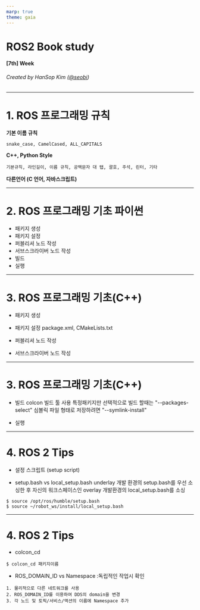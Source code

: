 ```yaml
---
marp: true
theme: gaia
---
```


<!-- _class: lead -->

# **ROS2** Book study

#### [7th] Week

###### Created by HanSop Kim ([@seobi](https://github.com/))

---

<!-- paginate: true -->

# 1. ROS 프로그래밍 규칙

**기본 이름 규칙**
```
snake_case, CamelCased, ALL_CAPITALS
```
**C++, Python Style**
```
기본규칙, 라인길이, 이름 규칙, 공백문자 대 탭, 괄호, 주석, 린터, 기타
```
**다른언어 (C 언어, 자바스크립트)**

---

# 2. ROS 프로그래밍 기초 파이썬

- 패키지 생성
- 패키지 설정
- 퍼블리셔 노드 작성
- 서브스크라이버 노드 작성
- 빌드
- 실행

---

# 3. ROS 프로그래밍 기초(C++)

- 패키지 생성
- 패키지 설정
  package.xml, CMakeLists.txt

- 퍼블리셔 노드 작성
- 서브스크라이버 노드 작성

---

# 3. ROS 프로그래밍 기초(C++)

- 빌드
  colcon 빌드 툴 사용
  특정패키지만 선택적으로 빌드 할때는 "--packages-select"
  심볼릭 파일 형태로 저장하려면 "--symlink-install"

- 실행

---

# 4. ROS 2 Tips

- 설정 스크립트 (setup script)

- setup.bash vs local_setup.bash
underlay 개발 환경의 setup.bash를 우선 소싱한 후 자신의 워크스페이스인 overlay 개발환경의
local_setup.bash를 소싱

```
$ source /opt/ros/humble/setup.bash
$ source ~/robot_ws/install/local_setup.bash
```

---

# 4. ROS 2 Tips

- colcon_cd

```
$ colcon_cd 패키지이름
```

- ROS_DOMAIN_ID vs Namespace
 :독립적인 작업시 확인

```
1. 물리적으로 다른 네트워크를 사용
2. ROS_DOMAIN_ID를 이용하여 DDS의 domain을 변경
3. 각 노드 및 토픽/서비스/액션의 이름에 Namespace 추가
```

